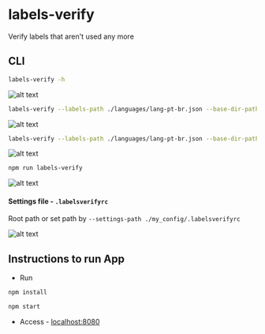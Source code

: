 # labels-verify
Verify labels that aren't used any more

## CLI

```sh
labels-verify -h
```
![alt text](https://github.com/fabianofdf/labels-verify/blob/master/public/doc/cli-help.png)

```sh
labels-verify --labels-path ./languages/lang-pt-br.json --base-dir-path ./src
```
![alt text](https://github.com/fabianofdf/labels-verify/blob/master/public/doc/cli-sample-1.png)

```sh
labels-verify --labels-path ./languages/lang-pt-br.json --base-dir-path ./src --max-labels 2 --hide-found-labels
```
![alt text](https://github.com/fabianofdf/labels-verify/blob/master/public/doc/cli-sample-2.png)

```sh
npm run labels-verify
```
![alt text](https://github.com/fabianofdf/labels-verify/blob/master/public/doc/cli-npm-script.png)

#### Settings file - `.labelsverifyrc`

Root path or set path by `--settings-path ./my_config/.labelsverifyrc`

![alt text](https://github.com/fabianofdf/labels-verify/blob/master/public/doc/cli-settings-file.png)

## Instructions to run App
* Run
```sh
npm install
```

```sh
npm start
```

* Access - [localhost:8080](http://localhost:8080)
